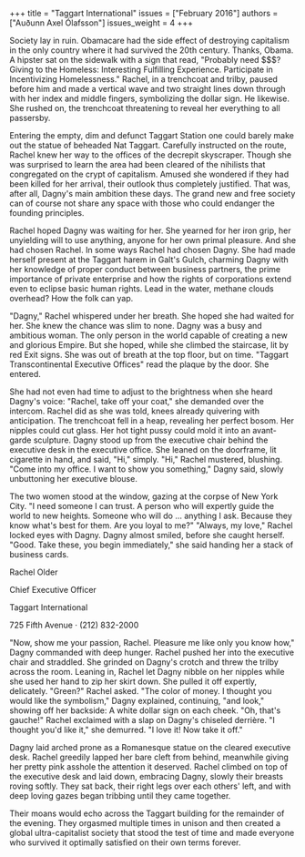 +++
title = "Taggart International"
issues = ["February 2016"]
authors = ["Auðunn Axel Ólafsson"]
issues_weight = 4
+++

Society lay in ruin. Obamacare had the side effect of destroying capitalism in the only country where it had survived the 20th century. Thanks, Obama. A hipster sat on the sidewalk with a sign that read, "Probably need $$$? Giving to the Homeless: Interesting Fulfilling Experience. Participate in Incentivizing Homelessness." Rachel, in a trenchcoat and trilby, paused before him and made a vertical wave and two straight lines down through with her index and middle fingers, symbolizing the dollar sign. He likewise. She rushed on, the trenchcoat threatening to reveal her everything to all passersby.

Entering the empty, dim and defunct Taggart Station one could barely make out the statue of beheaded Nat Taggart. Carefully instructed on the route, Rachel knew her way to the offices of the decrepit skyscraper. Though she was surprised to learn the area had been cleared of the nihilists that congregated on the crypt of capitalism. Amused she wondered if they had been killed for her arrival, their outlook thus completely justified. That was, after all, Dagny's main ambition these days. The grand new and free society can of course not share any space with those who could endanger the founding principles.

Rachel hoped Dagny was waiting for her. She yearned for her iron grip, her unyielding will to use anything, anyone for her own primal pleasure. And she had chosen Rachel. In some ways Rachel had chosen Dagny. She had made herself present at the Taggart harem in Galt's Gulch, charming Dagny with her knowledge of proper conduct between business partners, the prime importance of private enterprise and how the rights of corporations extend even to eclipse basic human rights. Lead in the water, methane clouds overhead? How the folk can yap.

"Dagny," Rachel whispered under her breath. She hoped she had waited for her. She knew the chance was slim to none. Dagny was a busy and ambitious woman. The only person in the world capable of creating a new and glorious Empire. But she hoped, while she climbed the staircase, lit by red Exit signs. She was out of breath at the top floor, but on time. "Taggart Transcontinental Executive Offices" read the plaque by the door. She entered.

She had not even had time to adjust to the brightness when she heard Dagny's voice: "Rachel, take off your coat," she demanded over the intercom. Rachel did as she was told, knees already quivering with anticipation. The trenchcoat fell in a heap, revealing her perfect bosom. Her nipples could cut glass. Her hot tight pussy could mold it into an avant-garde sculpture. Dagny stood up from the executive chair behind the executive desk in the executive office. She leaned on the doorframe, lit cigarette in hand, and said, "Hi," simply. "Hi," Rachel mustered, blushing. "Come into my office. I want to show you something," Dagny said, slowly unbuttoning her executive blouse.

The two women stood at the window, gazing at the corpse of New York City. "I need someone I can trust. A person who will expertly guide the world to new heights. Someone who will do ... anything I ask. Because they know what's best for them. Are you loyal to me?" "Always, my love," Rachel locked eyes with Dagny. Dagny almost smiled, before she caught herself. "Good. Take these, you begin immediately," she said handing her a stack of business cards.

Rachel Older

Chief Executive Officer

Taggart International

725 Fifth Avenue · (212) 832-2000

"Now, show me your passion, Rachel. Pleasure me like only you know how," Dagny commanded with deep hunger. Rachel pushed her into the executive chair and straddled. She grinded on Dagny's crotch and threw the trilby across the room. Leaning in, Rachel let Dagny nibble on her nipples while she used her hand to zip her skirt down. She pulled it off expertly, delicately. "Green?" Rachel asked. "The color of money. I thought you would like the symbolism," Dagny explained, continuing, "and look," showing off her backside: A white dollar sign on each cheek. "Oh, that's gauche!" Rachel exclaimed with a slap on Dagny's chiseled derrière. "I thought you'd like it," she demurred. "I love it! Now take it off."

Dagny laid arched prone as a Romanesque statue on the cleared executive desk. Rachel greedily lapped her bare cleft from behind, meanwhile giving her pretty pink asshole the attention it deserved. Rachel climbed on top of the executive desk and laid down, embracing Dagny, slowly their breasts roving softly. They sat back, their right legs over each others' left, and with deep loving gazes began tribbing until they came together.

Their moans would echo across the Taggart building for the remainder of the evening. They orgasmed multiple times in unison and then created a global ultra-capitalist society that stood the test of time and made everyone who survived it optimally satisfied on their own terms forever.
